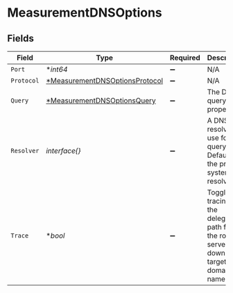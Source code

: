 # MeasurementDNSOptions


## Fields

| Field                                                                                         | Type                                                                                          | Required                                                                                      | Description                                                                                   |
| --------------------------------------------------------------------------------------------- | --------------------------------------------------------------------------------------------- | --------------------------------------------------------------------------------------------- | --------------------------------------------------------------------------------------------- |
| `Port`                                                                                        | **int64*                                                                                      | :heavy_minus_sign:                                                                            | N/A                                                                                           |
| `Protocol`                                                                                    | [*MeasurementDNSOptionsProtocol](../../models/shared/measurementdnsoptionsprotocol.md)        | :heavy_minus_sign:                                                                            | N/A                                                                                           |
| `Query`                                                                                       | [*MeasurementDNSOptionsQuery](../../models/shared/measurementdnsoptionsquery.md)              | :heavy_minus_sign:                                                                            | The DNS query properties.                                                                     |
| `Resolver`                                                                                    | *interface{}*                                                                                 | :heavy_minus_sign:                                                                            | A DNS resolver to use for the query. Defaults to the probe's system resolver.                 |
| `Trace`                                                                                       | **bool*                                                                                       | :heavy_minus_sign:                                                                            | Toggles tracing of the delegation path from the root servers down to the target domain name.<br/> |